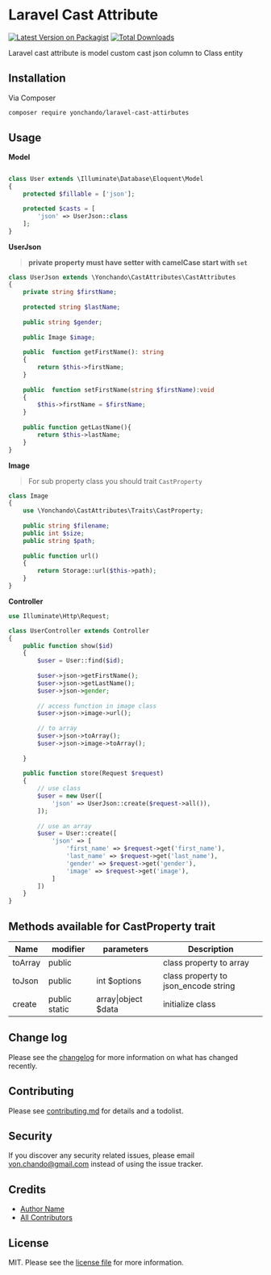 # Laravel Cast Attribute

[![Latest Version on Packagist][ico-version]][link-packagist]
[![Total Downloads][ico-downloads]][link-downloads]

Laravel cast attribute is model custom cast json column to Class entity 

## Installation

Via Composer

```bash
composer require yonchando/laravel-cast-attirbutes
```

## Usage

**Model**

```php

class User extends \Illuminate\Database\Eloquent\Model
{
    protected $fillable = ['json'];

    protected $casts = [
        'json' => UserJson::class
    ];
}
```

**UserJson**
> **private property must have setter with camelCase start with `set`**

```php
class UserJson extends \Yonchando\CastAttributes\CastAttributes
{
    private string $firstName;
    
    protected string $lastName;
    
    public string $gender;
    
    public Image $image;
    
    public  function getFirstName(): string
    {
        return $this->firstName;
    }
    
    public  function setFirstName(string $firstName):void 
    {
        $this->firstName = $firstName;
    }
    
    public function getLastName(){
        return $this->lastName;
    }
}
```

**Image**
> For sub property class you should trait  `CastProperty`

```php
class Image
{
    use \Yonchando\CastAttributes\Traits\CastProperty;
    
    public string $filename;
    public int $size;
    public string $path;
    
    public function url()
    {
        return Storage::url($this->path);
    }
}
```

**Controller**

```php
use Illuminate\Http\Request;

class UserController extends Controller
{
    public function show($id)
    {
        $user = User::find($id);
        
        $user->json->getFirstName();
        $user->json->getLastName();
        $user->json->gender;
        
        // access function in image class
        $user->json->image->url();
        
        // to array
        $user->json->toArray();
        $user->json->image->toArray();
        
    }
    
    public function store(Request $request)
    {
        // use class
        $user = new User([
            'json' => UserJson::create($request->all()),
        ]);
        
        // use an array
        $user = User::create([
            'json' => [
                'first_name' => $request->get('first_name'),        
                'last_name' => $request->get('last_name'),
                'gender' => $request->get('gender'),
                'image' => $request->get('image'),
            ]
        ])
    }
}
```

## Methods available for CastProperty trait

| Name    | modifier      | parameters          | Description                          |
|---------|---------------|---------------------|--------------------------------------|
| toArray | public        |                     | class property to array              |
| toJson  | public        | int $options        | class property to json_encode string |
| create  | public static | array\|object $data | initialize class                     |

## Change log

Please see the [changelog](changelog.md) for more information on what has changed recently.

## Contributing

Please see [contributing.md](contributing.md) for details and a todolist.

## Security

If you discover any security related issues, please email von.chando@gmail.com instead of using the issue tracker.

## Credits

- [Author Name][link-author]
- [All Contributors][link-contributors]

## License

MIT. Please see the [license file](license.md) for more information.

[ico-version]: https://img.shields.io/packagist/v/yonchando/laravel-cast-attirbutes.svg?style=flat-square

[ico-downloads]: https://img.shields.io/packagist/dt/yonchando/laravel-cast-attirbutes.svg?style=flat-square

[link-packagist]: https://packagist.org/packages/yonchando/laravel-cast-attirbutes

[link-downloads]: https://packagist.org/packages/yonchando/laravel-cast-attirbutes

[link-author]: https://github.com/yonchando

[link-contributors]: ../../contributors
